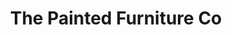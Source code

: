 ---
title: "The Painted Furniture Co"
url: /cirencester/the-painted-furniture-co/
shop: furniture
---